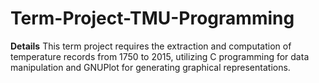 # Term-Project-TMU-Programming

**Details**
This term project requires the extraction and computation of temperature records from 1750 to 2015, utilizing C programming for data manipulation and GNUPlot for generating graphical representations.

